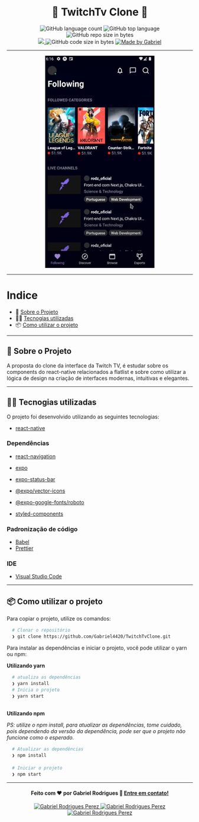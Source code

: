 <h1 align="center">
  &#x1F4F1; TwitchTv Clone &#x1F4F1;
</h1>

<p align="center">
   <img alt="GitHub language count" src="https://img.shields.io/github/languages/count/Gabriel4420/TwitchTvClone">

  <img alt="GitHub top language" src="https://img.shields.io/github/languages/top/Gabriel4420/TwitchTvClone?logo=html">

  <img alt="GitHub repo size in bytes" src="https://img.shields.io/github/repo-size/Gabriel4420/TwitchTvClone?color=green">

  <br>
  
  <a href="https://www.codacy.com/manual/Gabriel4420/TwitchTvClone?utm_source=github.com&amp;utm_medium=referral&amp;utm_content=Gabriel4420/TwitchTvClone&amp;utm_campaign=Badge_Grade">
    <img src="https://app.codacy.com/project/badge/Grade/6dd6b46abeb14e99935a2b9ac5c6ede2"/>
  </a>
  
  <img alt="GitHub code size in bytes" src="https://img.shields.io/github/last-commit/Gabriel4420/TwitchTvClone">


  <a href="https://www.linkedin.com/in/gabriel-rodrigues-perez-2069b072/">
    <img alt="Made by Gabriel" src="https://img.shields.io/badge/made%20by-Gabriel-%2304D361">
  </a>
</p>

---

<p align="center">
  <img alt="Gif da Aplicação" src="assets/HomeApp.png" />
</p>

---

# Indice

- :rocket: [Sobre o Projeto](#rocket-sobre-o-projeto)
- 👨‍💻️ [Tecnogias utilizadas](#%EF%B8%8F-tecnogias-utilizadas)
- 📦️ [Como utilizar o projeto](#%EF%B8%8F-como-utilizar-o-projeto)
---

## :rocket: Sobre o Projeto

A proposta do clone da interface da Twitch TV, é estudar sobre os components do react-native relacionados a flatlist e sobre como utilizar a lógica de design na criação de interfaces modernas, intuitivas e elegantes.

---

## 👨‍💻️ Tecnogias utilizadas

O projeto foi desenvolvido utilizando as seguintes tecnologias:

- [react-native](https://reactnative.dev)


### Dependências

- [react-navigation](https://reactnavigation.org/docs/getting-started/)

- [expo](https://docs.expo.io)

- [expo-status-bar](https://docs.expo.io)

- [@expo/vector-icons](https://docs.expo.io)

- [@expo-google-fonts/roboto](https://docs.expo.io)

- [styled-components](https://styled-components.com/docs/basics#react-native)



### Padronização de código

  - [Babel](https://babeljs.io)
  - [Prettier](https://prettier.io/)

### IDE

  - [Visual Studio Code](https://code.visualstudio.com/)

---

## 📦️ Como utilizar o projeto

Para copiar o projeto, utilize os comandos:

```bash
  # Clonar o repositório
  ❯ git clone https://github.com/Gabriel4420/TwitchTvClone.git

```
Para instalar as dependências e iniciar o projeto, você pode utilizar o yarn ou npm:

**Utilizando yarn**

```bash
  # atualiza as dependências
  ❯ yarn install
  # Inicia o projeto
  ❯ yarn start
  
```

**Utilizando npm**

*PS: utilize o npm install, para atualizar as dependências, tome cuidado, pois dependendo da versão da dependência, pode ser que o projeto não funcione como o esperado.*

```bash
  # Atualizar as dependências
  ❯ npm install

  # Iniciar o projeto
  ❯ npm start
```

---

<h4 align="center">
  Feito com ❤️ por Gabriel Rodrigues 👋️ <a href="mailto:gabriel_rodrigues_perez@hotmail.com">Entre em contato!</a>
</h4>

<p align="center">

  <a href="https://www.linkedin.com/in/gabriel-rodrigues-perez-2069b072/">
    <img alt="Gabriel Rodrigues Perez" src="https://img.shields.io/badge/LinkedIn-Gabriel_Rodrigues-0e76a8?style=flat&logoColor=white&logo=linkedin">
  </a>
  <a href="https://www.facebook.com/gabriel.rodrigues.perez">
    <img alt="Gabriel Rodrigues Perez" src="https://img.shields.io/badge/Facebook-Gabriel_Rodrigues-1778F2?style=flat&logoColor=white&logo=facebook">
  </a>
  <a href="https://www.instagram.com/gabriel_rodrigues_perez/">
    <img alt="Gabriel Rodrigues Perez" src="https://img.shields.io/badge/Instagram-@gabriel4420-833AB4?style=flat&logoColor=white&logo=instagram">
  </a>
  
  
</p>